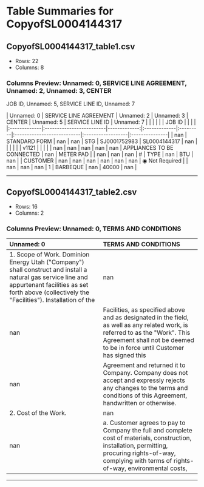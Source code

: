 # Table Summaries for CopyofSL0004144317

## CopyofSL0004144317_table1.csv
- Rows: 22
- Columns: 8
### Columns Preview: Unnamed: 0, SERVICE LINE AGREEMENT, Unnamed: 2, Unnamed: 3, CENTER
JOB ID, Unnamed: 5, SERVICE LINE ID, Unnamed: 7

| Unnamed: 0   | SERVICE LINE AGREEMENT   |   Unnamed: 2 | Unnamed: 3   | CENTER   | Unnamed: 5                 | SERVICE LINE ID   | Unnamed: 7     |
|              |                          |              |              | JOB ID   |                            |                   |                |
|:-------------|:-------------------------|-------------:|:-------------|:---------|:---------------------------|:------------------|:---------------|
| nan          | STANDARD FORM            |          nan | nan          | STG      | SJ0001752983               | SL0004144317      | nan            |
|              |                          |              |              | v1121    |                            |                   |                |
| nan          | nan                      |          nan | nan          | nan      | APPLIANCES TO BE CONNECTED | nan               | METER PAD      |
| nan          | nan                      |          nan | #            | TYPE     | nan                        | BTU               | nan            |
| CUSTOMER     | nan                      |          nan | nan          | nan      | nan                        | nan               | ◉ Not Required |
| nan          | nan                      |          nan | 1            | BARBEQUE | nan                        | 40000             | nan            |

---
## CopyofSL0004144317_table2.csv
- Rows: 16
- Columns: 2
### Columns Preview: Unnamed: 0, TERMS AND CONDITIONS

| Unnamed: 0                                                                                                                                                                                                   | TERMS AND CONDITIONS                                                                                                                                                                                       |
|:-------------------------------------------------------------------------------------------------------------------------------------------------------------------------------------------------------------|:-----------------------------------------------------------------------------------------------------------------------------------------------------------------------------------------------------------|
| 1. Scope of Work. Dominion Energy Utah ("Company") shall construct and install a natural gas service line and appurtenant facilities as set forth above (collectively the "Facilities"). Installation of the | nan                                                                                                                                                                                                        |
| nan                                                                                                                                                                                                          | Facilities, as specified above and as designated in the field, as well as any related work, is referred to as the "Work". This Agreement shall not be deemed to be in force until Customer has signed this |
| nan                                                                                                                                                                                                          | Agreement and returned it to Company. Company does not accept and expressly rejects any changes to the terms and conditions of this Agreement, handwritten or otherwise.                                   |
| 2. Cost of the Work.                                                                                                                                                                                         | nan                                                                                                                                                                                                        |
| nan                                                                                                                                                                                                          | a. Customer agrees to pay to Company the full and complete cost of materials, construction, installation, permitting, procuring rights-of-way, complying with terms of rights-of-way, environmental costs, |

---